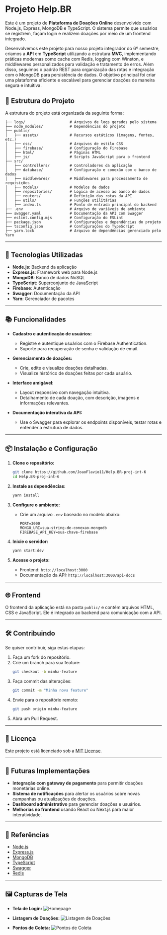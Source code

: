 # Projeto Help.BR

Este é um projeto de **Plataforma de Doações Online** desenvolvido com Node.js, Express, MongoDB e TypeScript. O sistema permite que usuários se registrem, façam login e realizem doações por meio de um frontend integrado.

Desenvolvemos este projeto para nosso projeto integrador do 6º semestre, criamos a **API** em **TypeScript** utilizando a estrutura **MVC**, implementando práticas modernas como cache com Redis, logging com Winston, e middlewares personalizados para validação e tratamento de erros. Além disso, seguimos o padrão REST para organização das rotas e integração com o MongoDB para persistência de dados. O objetivo principal foi criar uma plataforma eficiente e escalável para gerenciar doações de maneira segura e intuitiva.

## 📁 Estrutura do Projeto

A estrutura do projeto está organizada da seguinte forma:

```
├── logs/                    # Arquivos de logs gerados pelo sistema
├── node_modules/            # Dependências do projeto
├── public/
│   ├── assets/              # Recursos estáticos (imagens, fontes, etc.)
│   ├── css/                 # Arquivos de estilo CSS
│   ├── firebase/            # Configuração do Firebase
│   ├── html/                # Páginas HTML
│   ├── js/                  # Scripts JavaScript para o frontend
├── src/
│   ├── controllers/         # Controladores da aplicação
│   ├── database/            # Configuração e conexão com o banco de dados
│   ├── middlewares/         # Middlewares para processamento de requisições
│   ├── models/              # Modelos de dados
│   ├── repositories/        # Lógica de acesso ao banco de dados
│   ├── routers/             # Definição das rotas da API
│   ├── utils/               # Funções utilitárias
│   ├── index.ts             # Ponto de entrada principal do backend
├── .env                     # Arquivo de variáveis de ambiente
├── swagger.yaml             # Documentação da API com Swagger
├── eslint.config.mjs        # Configuração do ESLint
├── package.json             # Configurações e dependências do projeto
├── tsconfig.json            # Configurações do TypeScript
├── yarn.lock                # Arquivo de dependências gerenciado pelo Yarn
```

---

## 🚀 Tecnologias Utilizadas

- **Node.js**: Backend da aplicação
- **Express.js**: Framework web para Node.js
- **MongoDB**: Banco de dados NoSQL
- **TypeScript**: Superconjunto de JavaScript
- **Firebase**: Autenticação
- **Swagger**: Documentação da API
- **Yarn**: Gerenciador de pacotes

---

## 📚 Funcionalidades

- **Cadastro e autenticação de usuários:**
  - Registre e autentique usuários com o Firebase Authentication.
  - Suporte para recuperação de senha e validação de email.

- **Gerenciamento de doações:**
  - Crie, edite e visualize doações detalhadas.
  - Visualize histórico de doações feitas por cada usuário.

- **Interface amigável:**
  - Layout responsivo com navegação intuitiva.
  - Detalhamento de cada doação, com descrição, imagens e informações relevantes.

- **Documentação interativa da API:**
  - Use o Swagger para explorar os endpoints disponíveis, testar rotas e entender a estrutura de dados.


---

## 📦 Instalação e Configuração

1. **Clone o repositório:**
   ```bash
   git clone https://github.com/JoaoFlavio11/Help.BR-proj-int-6
   cd Help.BR-proj-int-6
   ```

2. **Instale as dependências:**
   ```bash
   yarn install
   ```

3. **Configure o ambiente:**
   - Crie um arquivo `.env` baseado no modelo abaixo:
     ```
     PORT=3000
     MONGO_URI=sua-string-de-conexao-mongodb
     FIREBASE_API_KEY=sua-chave-firebase
     ```

4. **Inicie o servidor:**
   ```bash
   yarn start:dev
   ```

5. **Acesse o projeto:**
   - Frontend: `http://localhost:3000`
   - Documentação da API: `http://localhost:3000/api-docs`

---

## 🌐 Frontend

O frontend da aplicação está na pasta `public/` e contém arquivos HTML, CSS e JavaScript. Ele é integrado ao backend para comunicação com a API.

---

## 🛠️ Contribuindo

Se quiser contribuir, siga estas etapas:

1. Faça um fork do repositório.
2. Crie um branch para sua feature:
   ```bash
   git checkout -b minha-feature
   ```
3. Faça commit das alterações:
   ```bash
   git commit -m "Minha nova feature"
   ```
4. Envie para o repositório remoto:
   ```bash
   git push origin minha-feature
   ```
5. Abra um Pull Request.

---

## 📝 Licença

Este projeto está licenciado sob a [MIT License](LICENSE).

---

## 🔮 Futuras Implementações

- **Integração com gateway de pagamento** para permitir doações monetárias online.
- **Sistema de notificações** para alertar os usuários sobre novas campanhas ou atualizações de doações.
- **Dashboard administrativo** para gerenciar doações e usuários.
- **Melhorias no frontend** usando React ou Next.js para maior interatividade.


---

## 📎 Referências

- [Node.js](https://nodejs.org/)
- [Express.js](https://expressjs.com/)
- [MongoDB](https://www.mongodb.com/)
- [TypeScript](https://www.typescriptlang.org/)
- [Swagger](https://swagger.io/)
- [Redis](https://redis.io/)

---

## 🖼️ Capturas de Tela

- **Tela de Login:**
  ![Homepage](./public/assets/screenshots/homepage.png)

- **Listagem de Doações:**
  ![Listagem de Doações](./public/assets/screenshots/donations.png)

- **Pontos de Coleta:**
  ![Pontos de Coleta](./public/assets/screenshots/pontos.png)